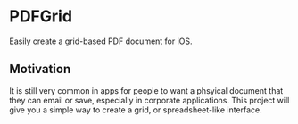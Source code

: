 # PDFGrid
Easily create a grid-based PDF document for iOS.

## Motivation
It is still very common in apps for people to want a phsyical document that they can email or save, especially in 
corporate applications. This project will give you a simple way to create a grid, or spreadsheet-like interface.

